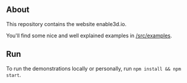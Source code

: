 ## About

This repository contains the website enable3d.io.

You'll find some nice and well explained examples in [/src/examples](/src/examples).

## Run

To run the demonstrations locally or personally, run `npm install && npm start`.
